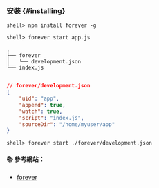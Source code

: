 ### 安裝 {#installing}

```
shell> npm install forever -g
```

```
shell> forever start app.js
```

```
.
├── forever
│   └── development.json
└── index.js
```

```json

// forever/development.json
{
    "uid": "app",
    "append": true,
    "watch": true,
    "script": "index.js",
    "sourceDir": "/home/myuser/app"
}
```


```
shell> forever start ./forever/development.json
```

#### :books: 參考網站：
- [forever](https://www.npmjs.com/package/forever)
